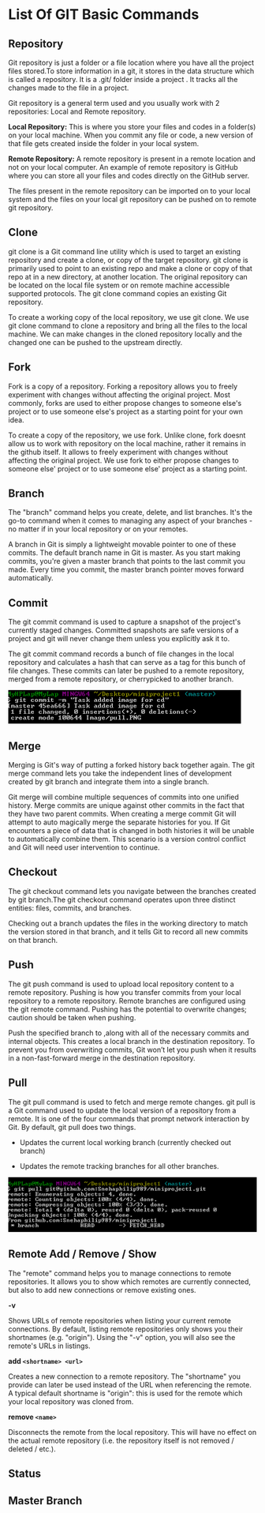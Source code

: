 # List Of GIT Basic Commands

## Repository 

Git repository is just a folder or a file location where you have all the project files stored.To store information in a git, it stores in the data structure which is called a repository. It is a .git/ folder inside a project . It tracks all the changes made to the file in a project. 

Git repository is a general term used and you usually work with 2 repositories: Local and Remote repository.

**Local Repository:** This is where you store your files and codes in a folder(s) on your local machine. When you commit any file or code, a new version of that file gets created inside the folder in your local system.

**Remote Repository:** A remote repository is present in a remote location and not on your local computer. An example of remote repository is GitHub where you can store all your files and codes directly on the GitHub server.

The files present in the remote repository can be imported on to your local system and the files on your local git repository can be pushed on to remote git repository.


## Clone 

git clone is a Git command line utility which is used to target an existing repository and create a clone, or copy of the target repository. git clone is primarily used to point to an existing repo and make a clone or copy of that repo at in a new directory, at another location. The original repository can be located on the local file system or on remote machine accessible supported protocols. The git clone command copies an existing Git repository.

To create a working copy of the local repository, we use git clone. We use git clone command to clone a repository and bring all the files to the local machine. We can make changes in the cloned repository locally and the changed one can be pushed to the upstream directly. 

## Fork  

Fork is a copy of a repository. Forking a repository allows you to freely experiment with changes without affecting the original project. Most commonly, forks are used to either propose changes to someone else's project or to use someone else's project as a starting point for your own idea. 

To create a copy of the repository, we use fork. Unlike clone, fork doesnt allow us to work with repository on the local machine, rather it remains in the github itself. It allows to freely experiment with changes without affecting the original project. We use fork to either propose changes to someone else' project or to use someone else' project as a starting point. 

## Branch 

The "branch" command helps you create, delete, and list branches. 
It's the go-to command when it comes to managing any aspect of your branches - no matter if in your local repository or on your remotes.

A branch in Git is simply a lightweight movable pointer to one of these commits. The default branch name in Git is master. As you start making commits, you're given a master branch that points to the last commit you made. Every time you commit, the master branch pointer moves forward automatically.

## Commit 

The git commit command is used to capture a snapshot of the project's currently staged changes. 
Committed snapshots are safe versions of a project and git will never change them unless you explicitly ask it to. 

The git commit command records a bunch of file changes in the local repository and calculates a hash that can serve as a tag for this bunch of file changes. These commits can later be pushed to a remote repository, merged from a remote repository, or cherrypicked to another branch.

![Image of Commit](https://github.com/Snehaphilip989/miniproject1/blob/master/Image/Commit.PNG)

## Merge 

Merging is Git's way of putting a forked history back together again. The git merge command lets you take the independent lines of development created by git branch and integrate them into a single branch.

Git merge will combine multiple sequences of commits into one unified history. Merge commits are unique against other commits in the fact that they have two parent commits. When creating a merge commit Git will attempt to auto magically merge the separate histories for you. If Git encounters a piece of data that is changed in both histories it will be unable to automatically combine them. This scenario is a version control conflict and Git will need user intervention to continue. 

## Checkout 

The git checkout command lets you navigate between the branches created by git branch.The git checkout command operates upon three distinct entities: files, commits, and branches. 

Checking out a branch updates the files in the working directory to match the version stored in that branch, and it tells Git to record all new commits on that branch.

## Push  

The git push command is used to upload local repository content to a remote repository. Pushing is how you transfer commits from your local repository to a remote repository. Remote branches are configured using the git remote command. Pushing has the potential to overwrite changes; caution should be taken when pushing.

Push the specified branch to <remote>,along with all of the necessary commits and internal objects. This creates a local branch in the destination repository. To prevent you from overwriting commits, Git won’t let you push when it results in a non-fast-forward merge in the destination repository.


## Pull 

The git pull command is used to fetch and merge remote changes. git pull is a Git command used to update the local version of a repository from a remote. It is one of the four commands that prompt network interaction by Git. By default, git pull does two things.

-  Updates the current local working branch (currently checked out branch)

-  Updates the remote tracking branches for all other branches.


![Image of Pull](https://github.com/Snehaphilip989/miniproject1/blob/master/Image/pull.PNG)

## Remote Add / Remove / Show

The "remote" command helps you to manage connections to remote repositories.
It allows you to show which remotes are currently connected, but also to add new connections or remove existing ones.

**-v**

Shows URLs of remote repositories when listing your current remote connections. By default, listing remote repositories only shows you their shortnames (e.g. "origin"). Using the "-v" option, you will also see the remote's URLs in listings.

**add ```<shortname> <url>```**
  
Creates a new connection to a remote repository. The "shortname" you provide can later be used instead of the URL when referencing the remote. A typical default shortname is "origin": this is used for the remote which your local repository was cloned from.

**remove ```<name>```**
  
Disconnects the remote from the local repository. This will have no effect on the actual remote repository (i.e. the repository itself is not removed / deleted / etc.).


## Status

## Master Branch



